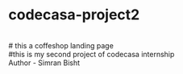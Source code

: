 # codecasa-project2
<br>
# this a coffeshop landing page
<br>
#this is my second project of codecasa internship
<br>
Author - Simran Bisht
